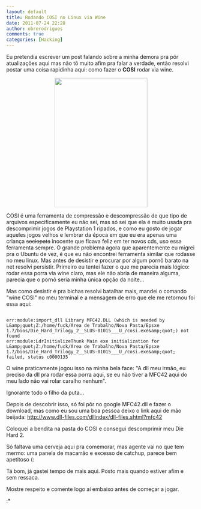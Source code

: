 ```yaml
---
layout: default
title: Rodando COSI no Linux via Wine
date: 2011-07-24 22:28
author: obrerodrigues
comments: true
categories: [Hacking]
---
```

Eu pretendia escrever um post falando sobre a minha demora pra pôr atualizações aqui mas não tô muito afim pra falar a verdade, então resolvi postar uma coisa rapidinha aqui: como fazer o <strong>COSI</strong> rodar via wine.

<p style="text-align:center;"><img src="https://image.ibb.co/b1vFbo/255245.jpg" alt="" width="247" height="344" />

COSI é uma ferramenta de compressão e descompressão de que tipo de arquivos especificamente eu não sei, mas só sei que ela é muito usada pra descomprimir jogos de Playstation 1 ripados, e como eu gosto de jogar aqueles jogos velhos e lembrar da época em que eu era apenas uma criança <del>sociopata</del> inocente que ficava feliz em ter novos cds, uso essa ferramenta sempre. O grande problema agora que aparentemente eu migrei pra o Ubuntu de vez, é que eu não encontrei ferramenta similar que rodasse no meu linux. Mas antes de desistir e procurar por algum pornô barato na net resolvi persistir. Primeiro eu tentei fazer o que me parecia mais lógico: rodar essa porra via wine claro, mas ele não abria de maneira alguma, parecia que o pornô seria minha única opção da noite...

<!--more-->

Mas como desistir é pra bichas resolvi batalhar mais, mandei o comando "wine COSI" no meu terminal e a mensagem de erro que ele me retornou foi essa aqui:



```

err:module:import_dll Library MFC42.DLL (which is needed by L&amp;quot;Z:/home/fuck/Área de Trabalho/Nova Pasta/Epsxe 1.7/bios/Die_Hard_Trilogy_2__SLUS-01015___U_/cosi.exe&amp;quot;) not found
err:module:LdrInitializeThunk Main exe initialization for L&amp;quot;Z:/home/fuck/Área de Trabalho/Nova Pasta/Epsxe 1.7/bios/Die_Hard_Trilogy_2__SLUS-01015___U_/cosi.exe&amp;quot; failed, status c0000135

```

O wine praticamente jogou isso na minha bela face: "A dll meu irmão, eu preciso da dll pra rodar essa porra aqui, se eu não tiver a MFC42 aqui do meu lado não vai rolar caralho nenhum".

Ignorante todo o filho da puta...

Depois de descobrir isso, só foi pôr no google MFC42.dll e fazer o download, mas como eu sou uma boa pessoa deixo o link aqui de mão beijada: <a href="http://www.dll-files.com/dllindex/dll-files.shtml?mfc42" target="_blank">http://www.dll-files.com/dllindex/dll-files.shtml?mfc42</a>

Coloquei a bendita na pasta do COSI e consegui descomprimir meu Die Hard 2.

Só faltava uma cerveja aqui pra comemorar, mas agente vai no que tem mermo: uma panela de macarrão e excesso de catchup, parece bem apetitoso (:

Tá bom, já gastei tempo de mais aqui. Posto mais quando estiver afim e sem ressaca.

Mostre respeito e comente logo aí embaixo antes de começar a jogar.

:*
